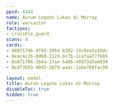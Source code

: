 ```yaml
---
ppid: 4143
name: Aurum Legate Lukas di Morray
role: warcaster
factions:
- crucible_guard
scans: 4
cards:
- 08071746-4f9d-3954-b302-14c6ea5a10dc
- 8eac4c2b-0d60-312d-bc7b-1cafaaf7fb05
- 0a971f86-1b4a-37ae-ba0b-49833d5a6939
- 9e3f3b93-9045-3673-aa4c-1aba760fac98

layout: model
title: Aurum Legate Lukas di Morray
disableToc: true
hidden: true
---
```

